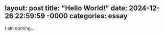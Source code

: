 layout: post
title: "Hello World!"
date: 2024-12-26 22:59:59 -0000
categories: essay
---
I am coming...
